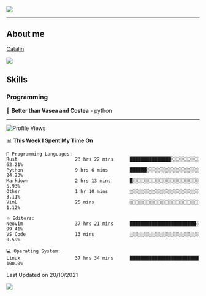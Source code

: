 ![](https://github.com/Catalinhimself/Catalinhimself/blob/main/Sakura_Nene_CPP.jpg)

---

## About me
[Catalin](https://t.me/catalinhimself) 

[![](https://www.codewars.com/users/Catalinhimself/badges/large)](https://www.codewars.com/users/Catalinhimself)

## Skills
### Programming
🥇 **Better than Vasea and Costea** - python

-----
<!--START_SECTION:waka-->
![Profile Views](http://img.shields.io/badge/Profile%20Views-2-blue)

📊 **This Week I Spent My Time On** 

```text
💬 Programming Languages: 
Rust                     23 hrs 22 mins      ███████████████░░░░░░░░░░   62.21% 
Python                   9 hrs 6 mins        ██████░░░░░░░░░░░░░░░░░░░   24.23% 
Markdown                 2 hrs 13 mins       █░░░░░░░░░░░░░░░░░░░░░░░░   5.93% 
Other                    1 hr 10 mins        ░░░░░░░░░░░░░░░░░░░░░░░░░   3.11% 
VimL                     25 mins             ░░░░░░░░░░░░░░░░░░░░░░░░░   1.12%

🔥 Editors: 
Neovim                   37 hrs 21 mins      ████████████████████████░   99.41% 
VS Code                  13 mins             ░░░░░░░░░░░░░░░░░░░░░░░░░   0.59%

💻 Operating System: 
Linux                    37 hrs 34 mins      █████████████████████████   100.0%

```


 Last Updated on 20/10/2021
<!--END_SECTION:waka-->

![](https://github-readme-stats.vercel.app/api/wakatime?username=catalinhimself&theme=calm&layout=compact)

  


